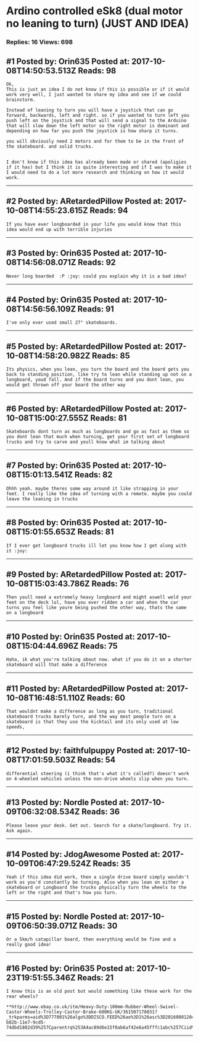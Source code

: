 # Ardino controlled eSk8 (dual motor no leaning to turn) (JUST AND IDEA)

### Replies: 16 Views: 698

## \#1 Posted by: Orin635 Posted at: 2017-10-08T14:50:53.513Z Reads: 98

```
Ok,
This is just an idea I do not know if this is possible or if it would work very well, I just wanted to share my idea and see if we could brainstorm.

Instead of leaning to turn you will have a joystick that can go forward, backwards, left and right. so if you wanted to turn left you push left on the joystick and that will send a signal to the Arduino that will slow down the left motor so the right motor is dominant and depending on how far you push the joystick is how sharp it turns.

you will obviously need 2 motors and for them to be in the front of the skateboard. and solid trucks.


I don't know if this idea has already been made or shared (apoligies if it has) but I think it is quite interesting and if I was to make it I would need to do a lot more research and thinking on how it would work.
```

---
## \#2 Posted by: ARetardedPillow Posted at: 2017-10-08T14:55:23.615Z Reads: 94

```
If you have ever longboarded in your life you would know that this idea would end up with terrible injuries
```

---
## \#3 Posted by: Orin635 Posted at: 2017-10-08T14:56:08.071Z Reads: 92

```
Never long boarded  :P :joy: could you explain why it is a bad idea?
```

---
## \#4 Posted by: Orin635 Posted at: 2017-10-08T14:56:56.109Z Reads: 91

```
I've only ever used small 27" skateboards.
```

---
## \#5 Posted by: ARetardedPillow Posted at: 2017-10-08T14:58:20.982Z Reads: 85

```
Its physics, when you lean, you turn the board and the board gets you back to standing position, like try to lean while standing up not on a longboard, youd fall. And if the board turns and you dont lean, you would get thrown off your board the other way
```

---
## \#6 Posted by: ARetardedPillow Posted at: 2017-10-08T15:00:27.555Z Reads: 81

```
Skateboards dont turn as much as longboards and go as fast as them so you dont lean that much when turning, get your first set of longboard trucks and try to carve and youll know what im talking about
```

---
## \#7 Posted by: Orin635 Posted at: 2017-10-08T15:01:13.541Z Reads: 82

```
Ohhh yeah. maybe theres some way around it like strapping in your feet. I really like the idea of turning with a remote. maybe you could leave the leaning in trucks
```

---
## \#8 Posted by: Orin635 Posted at: 2017-10-08T15:01:55.653Z Reads: 81

```
If I ever get longboard trucks ill let you know how I get along with it :joy:
```

---
## \#9 Posted by: ARetardedPillow Posted at: 2017-10-08T15:03:43.786Z Reads: 76

```
Then youll need a extremely heavy longboard and might aswell weld your feet on the deck lol, have you ever ridden a car and when the car turns you feel like youre being pushed the other way, thats the same on a longboard
```

---
## \#10 Posted by: Orin635 Posted at: 2017-10-08T15:04:44.696Z Reads: 75

```
Haha, ik what you're talking about now. what if you do it on a shorter skateboard will that make a difference
```

---
## \#11 Posted by: ARetardedPillow Posted at: 2017-10-08T16:48:51.110Z Reads: 60

```
That wouldnt make a difference as long as you turn, traditional skateboard trucks barely turn, and the way most people turn on a skateboard is that they use the kicktail and its only used at low speeds,
```

---
## \#12 Posted by: faithfulpuppy Posted at: 2017-10-08T17:01:59.503Z Reads: 54

```
differential steering (i think that's what it's called?) doesn't work on 4-wheeled vehicles unless the non-drive wheels slip when you turn.
```

---
## \#13 Posted by: Nordle Posted at: 2017-10-09T06:32:08.534Z Reads: 36

```
Please leave your desk. Get out. Search for a skate/longboard. Try it. Ask again.
```

---
## \#14 Posted by: JdogAwesome Posted at: 2017-10-09T06:47:29.524Z Reads: 35

```
Yeah if this idea did work, then a single drive board simply wouldn't work as you'd constantly be turning. Also when you lean on either a skateboard or Longboard the trucks physically turn the wheels to the left or the right and that's how you turn.
```

---
## \#15 Posted by: Nordle Posted at: 2017-10-09T06:50:39.071Z Reads: 30

```
Or a 5km/h catapillar board, then everything would be fine and a really good idea!
```

---
## \#16 Posted by: Orin635 Posted at: 2017-10-23T19:51:55.346Z Reads: 21

```
I know this is an old post but would something like these work for the rear wheels?

**http://www.ebay.co.uk/itm/Heavy-Duty-100mm-Rubber-Wheel-Swivel-Castor-Wheels-Trolley-Caster-Brake-600KG-UK/361507178031?_trkparms=aid%3D777001%26algo%3DDISCO.FEED%26ao%3D1%26asc%3D20160801204525%26meid%3D85075719d5c34e95b03bb245c71a2e4a%26pid%3D100651%26rk%3D1%26rkt%3D1%26&_trksid=p2481888.c100651.m4497&_trkparms=pageci%253A5012e7bf-b82b-11e7-9cd5-74dbd1802d39%257Cparentrq%253A4ac89d6e15f0ab6af42e6a45fffc1abc%257Ciid%253A2**
```

---
